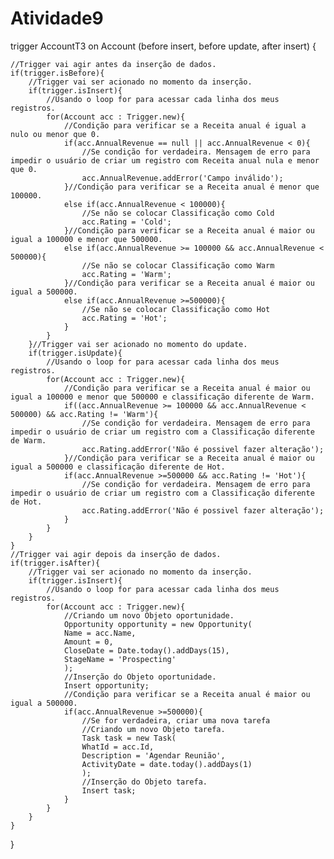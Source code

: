 # Atividade9

trigger AccountT3 on Account (before insert, before update, after insert) {
    
    //Trigger vai agir antes da inserção de dados.
    if(trigger.isBefore){
        //Trigger vai ser acionado no momento da inserção.
        if(trigger.isInsert){
            //Usando o loop for para acessar cada linha dos meus registros.
            for(Account acc : Trigger.new){
                //Condição para verificar se a Receita anual é igual a nulo ou menor que 0.
                if(acc.AnnualRevenue == null || acc.AnnualRevenue < 0){
                    //Se condição for verdadeira. Mensagem de erro para impedir o usuário de criar um registro com Receita anual nula e menor que 0.
                    acc.AnnualRevenue.addError('Campo inválido');
                }//Condição para verificar se a Receita anual é menor que 100000.
                else if(acc.AnnualRevenue < 100000){
                    //Se não se colocar Classificação como Cold
                    acc.Rating = 'Cold';
                }//Condição para verificar se a Receita anual é maior ou igual a 100000 e menor que 500000.
                else if(acc.AnnualRevenue >= 100000 && acc.AnnualRevenue < 500000){
                    //Se não se colocar Classificação como Warm
                    acc.Rating = 'Warm';
                }//Condição para verificar se a Receita anual é maior ou igual a 500000.
                else if(acc.AnnualRevenue >=500000){
                    //Se não se colocar Classificação como Hot
                    acc.Rating = 'Hot';
                }
            }
        }//Trigger vai ser acionado no momento do update.
        if(trigger.isUpdate){
            //Usando o loop for para acessar cada linha dos meus registros.
            for(Account acc : Trigger.new){
                //Condição para verificar se a Receita anual é maior ou igual a 100000 e menor que 500000 e classificação diferente de Warm.
                if((acc.AnnualRevenue >= 100000 && acc.AnnualRevenue < 500000) && acc.Rating != 'Warm'){
                    //Se condição for verdadeira. Mensagem de erro para impedir o usuário de criar um registro com a Classificação diferente de Warm.
                    acc.Rating.addError('Não é possivel fazer alteração');
                }//Condição para verificar se a Receita anual é maior ou igual a 500000 e classificação diferente de Hot.
                if(acc.AnnualRevenue >=500000 && acc.Rating != 'Hot'){
                    //Se condição for verdadeira. Mensagem de erro para impedir o usuário de criar um registro com a Classificação diferente de Hot.
                    acc.Rating.addError('Não é possivel fazer alteração');
                }
            }
        }
    }
    //Trigger vai agir depois da inserção de dados.
    if(trigger.isAfter){
        //Trigger vai ser acionado no momento da inserção.
        if(trigger.isInsert){
            //Usando o loop for para acessar cada linha dos meus registros.
            for(Account acc : Trigger.new){
                //Criando um novo Objeto oportunidade.
                Opportunity opportunity = new Opportunity(
                Name = acc.Name,
                Amount = 0,
                CloseDate = Date.today().addDays(15),
                StageName = 'Prospecting'
                );
                //Inserção do Objeto oportunidade.
                Insert opportunity;
                //Condição para verificar se a Receita anual é maior ou igual a 500000.
                if(acc.AnnualRevenue >=500000){
                    //Se for verdadeira, criar uma nova tarefa
                    //Criando um novo Objeto tarefa.
                    Task task = new Task(
                    WhatId = acc.Id,
                    Description = 'Agendar Reunião',
                    ActivityDate = date.today().addDays(1)    
                    );
                    //Inserção do Objeto tarefa.
                    Insert task;
                }
            }
        }
    }
}
